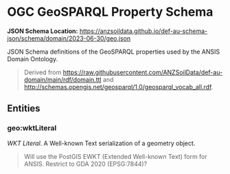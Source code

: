 # OGC GeoSPARQL Property Schema
**JSON Schema Location:** https://anzsoildata.github.io/def-au-schema-json/schema/domain/2023-06-30/geo.json

JSON Schema definitions of the GeoSPARQL properties used by the ANSIS Domain Ontology.

> Derived from https://raw.githubusercontent.com/ANZSoilData/def-au-domain/main/rdf/domain.ttl and http://schemas.opengis.net/geosparql/1.0/geosparql_vocab_all.rdf.

## Entities

### geo:wktLiteral

*WKT Literal*. A Well-known Text serialization of a geometry object.

> Will use the PostGIS EWKT (Extended Well-known Text) form for ANSIS. Restrict to GDA 2020 (EPSG:7844)?



